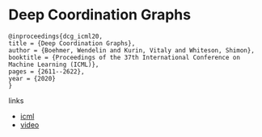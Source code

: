 # Deep Coordination Graphs

```
@inproceedings{dcg_icml20,
title = {Deep Coordination Graphs},
author = {Boehmer, Wendelin and Kurin, Vitaly and Whiteson, Shimon},
booktitle = {Proceedings of the 37th International Conference on Machine Learning (ICML)},
pages = {2611--2622},
year = {2020}
}
```

links
- [icml](https://proceedings.icml.cc/book/3483.pdf)
- [video](https://slideslive.com/38927737)
